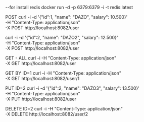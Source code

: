 --for install redis
docker run -d -p 6379:6379 -i -t redis:latest


POST
curl -i -d '{"id":1, "name": "DAZO", "salary": 10.500}' \
-H "Content-Type: application/json" \
-X POST http://localhost:8082/user

curl -i -d '{"id":2, "name": "DAZO2", "salary": 12.500}' \
-H "Content-Type: application/json" \
-X POST http://localhost:8082/user

GET - ALL
curl -i -H "Content-Type: application/json" \
-X GET http://localhost:8082/user

GET BY ID=1
curl -i -H "Content-Type: application/json" \
-X GET http://localhost:8082/user/1

PUT ID=2
curl -i -d '{"id":2, "name": "DAZO3", "salary": 13.500}' \
-H "Content-Type: application/json" \
-X PUT http://localhost:8082/user

DELETE ID=2
curl -i -H "Content-Type: application/json" \
-X DELETE http://localhost:8082/user/2
